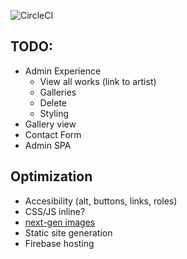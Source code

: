 ![CircleCI](https://circleci.com/gh/tomjschuster/funk-and-schuster.svg?style=svg&circle-token=cf1fa1c679d9fcfede3b89551d2d53d871d59e9a)

## TODO:
- Admin Experience
    - View all works (link to artist)
    - Galleries
    - Delete
    - Styling
- Gallery view
- Contact Form
- Admin SPA

## Optimization
- Accesibility (alt, buttons, links, roles)
- CSS/JS inline?
- [next-gen images](https://developers.google.com/web/fundamentals/)
- Static site generation
- Firebase hosting